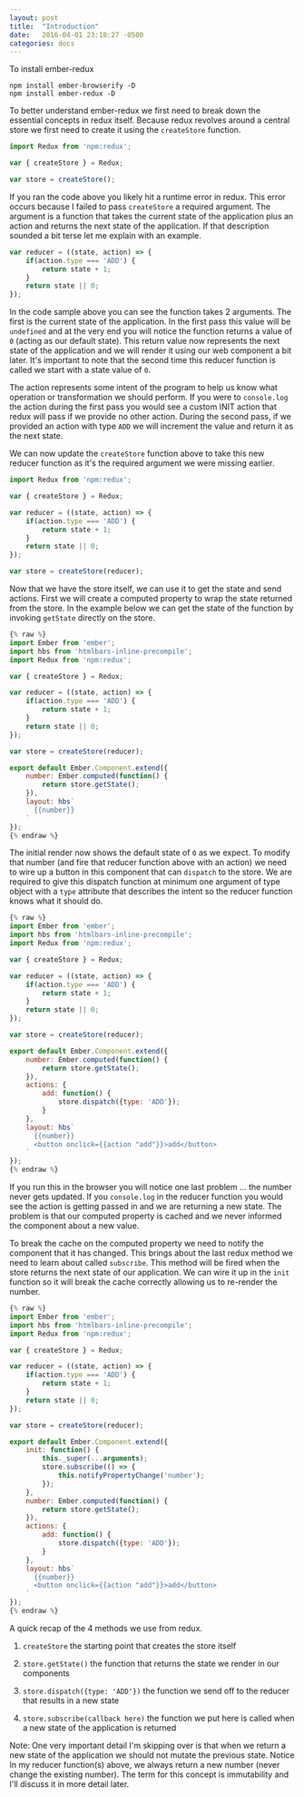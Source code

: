 ```yaml
---
layout: post
title:  "Introduction"
date:   2016-04-01 23:18:27 -0500
categories: docs
---
```

To install ember-redux

```
npm install ember-browserify -D
npm install ember-redux -D
```

To better understand ember-redux we first need to break down the essential concepts in redux itself. Because redux revolves around a central store we first need to create it using the `createStore` function.

```js
import Redux from 'npm:redux';

var { createStore } = Redux;

var store = createStore();
```

If you ran the code above you likely hit a runtime error in redux. This error occurs because I failed to pass `createStore` a required argument. The argument is a function that takes the current state of the application plus an action and returns the next state of the application. If that description sounded a bit terse let me explain with an example.

```js
var reducer = ((state, action) => {
    if(action.type === 'ADD') {
        return state + 1;
    }
    return state || 0;
});
```

In the code sample above you can see the function takes 2 arguments. The first is the current state of the application. In the first pass this value will be `undefined` and at the very end you will notice the function returns a value of `0` (acting as our default state). This return value now represents the next state of the application and we will render it using our web component a bit later. It's important to note that the second time this reducer function is called we start with a state value of `0`.

The action represents some intent of the program to help us know what operation or transformation we should perform. If you were to `console.log` the action during the first pass you would see a custom INIT action that redux will pass if we provide no other action. During the second pass, if we provided an action with type `ADD` we will increment the value and return it as the next state.

We can now update the `createStore` function above to take this new reducer function as it's the required argument we were missing earlier.

```js
import Redux from 'npm:redux';

var { createStore } = Redux;

var reducer = ((state, action) => {
    if(action.type === 'ADD') {
        return state + 1;
    }
    return state || 0;
});

var store = createStore(reducer);
```

Now that we have the store itself, we can use it to get the state and send actions. First we will create a computed property to wrap the state returned from the store. In the example below we can get the state of the function by invoking `getState` directly on the store.

```js
{% raw %}
import Ember from 'ember';
import hbs from 'htmlbars-inline-precompile';
import Redux from 'npm:redux';

var { createStore } = Redux;

var reducer = ((state, action) => {
    if(action.type === 'ADD') {
        return state + 1;
    }
    return state || 0;
});

var store = createStore(reducer);

export default Ember.Component.extend({
    number: Ember.computed(function() {
        return store.getState();
    }),
    layout: hbs`
      {{number}}
    `
});
{% endraw %}
```

The initial render now shows the default state of `0` as we expect. To modify that number (and fire that reducer function above with an action) we need to wire up a button in this component that can `dispatch` to the store. We are required to give this dispatch function at minimum one argument of type object with a `type` attribute that describes the intent so the reducer function knows what it should do.

```js
{% raw %}
import Ember from 'ember';
import hbs from 'htmlbars-inline-precompile';
import Redux from 'npm:redux';

var { createStore } = Redux;

var reducer = ((state, action) => {
    if(action.type === 'ADD') {
        return state + 1;
    }
    return state || 0;
});

var store = createStore(reducer);

export default Ember.Component.extend({
    number: Ember.computed(function() {
        return store.getState();
    }),
    actions: {
        add: function() {
            store.dispatch({type: 'ADD'});
        }
    },
    layout: hbs`
      {{number}}
      <button onclick={{action "add"}}>add</button>
    `
});
{% endraw %}
```

If you run this in the browser you will notice one last problem ... the number never gets updated. If you `console.log` in the reducer function you would see the action is getting passed in and we are returning a new state. The problem is that our computed property is cached and we never informed the component about a new value.

To break the cache on the computed property we need to notify the component that it has changed. This brings about the last redux method we need to learn about called `subscribe`. This method will be fired when the store returns the next state of our application. We can wire it up in the `init` function so it will break the cache correctly allowing us to re-render the number.

```js
{% raw %}
import Ember from 'ember';
import hbs from 'htmlbars-inline-precompile';
import Redux from 'npm:redux';

var { createStore } = Redux;

var reducer = ((state, action) => {
    if(action.type === 'ADD') {
        return state + 1;
    }
    return state || 0;
});

var store = createStore(reducer);

export default Ember.Component.extend({
    init: function() {
        this._super(...arguments);
        store.subscribe(() => {
            this.notifyPropertyChange('number');
        });
    },
    number: Ember.computed(function() {
        return store.getState();
    }),
    actions: {
        add: function() {
            store.dispatch({type: 'ADD'});
        }
    },
    layout: hbs`
      {{number}}
      <button onclick={{action "add"}}>add</button>
    `
});
{% endraw %}
```

A quick recap of the 4 methods we use from redux.

1) `createStore` the starting point that creates the store itself

2) `store.getState()` the function that returns the state we render in our components

3) `store.dispatch({type: 'ADD'})` the function we send off to the reducer that results in a new state

4) `store.subscribe(callback here)` the function we put here is called when a new state of the application is returned

Note: One very important detail I'm skipping over is that when we return a new state of the application we should not mutate the previous state. Notice In my reducer function(s) above, we always return a new number (never change the existing number). The term for this concept is immutability and I'll discuss it in more detail later.
